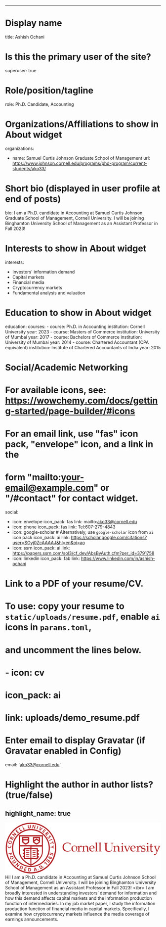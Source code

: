 
---
# Display name
title: Ashish Ochani

# Is this the primary user of the site?
superuser: true

# Role/position/tagline
role: Ph.D. Candidate, Accounting

# Organizations/Affiliations to show in About widget
organizations:
  - name: Samuel Curtis Johnson Graduate School of Management
    url: https://www.johnson.cornell.edu/programs/phd-program/current-students/ako33/


# Short bio (displayed in user profile at end of posts)
bio: I am a Ph.D. candidate in Accounting at Samuel Curtis Johnson Graduate School of Management, Cornell University. I will be joining Binghamton University School of Management as an Assistant Professor in Fall 2023!

# Interests to show in About widget
interests:
  - Investors' information demand
  - Capital markets
  - Financial media
  - Cryptocurrency markets
  - Fundamental analysis and valuation

# Education to show in About widget
education:
  courses:
    - course: Ph.D. in Accounting
      institution: Cornell University
      year: 2023
    - course: Masters of Commerce
      institution: University of Mumbai
      year: 2017
    - course: Bachelors of Commerce
      institution: University of Mumbai
      year: 2014
    - course: Chartered Accountant (CPA equivalent)
      institution: Institute of Chartered Accountants of India
      year: 2015      

# Social/Academic Networking
# For available icons, see: https://wowchemy.com/docs/getting-started/page-builder/#icons
#   For an email link, use "fas" icon pack, "envelope" icon, and a link in the
#   form "mailto:your-email@example.com" or "/#contact" for contact widget.
social:
  - icon: envelope
    icon_pack: fas
    link: mailto:ako33@cornell.edu
  - icon: phone
    icon_pack: fas
    link: Tel:607-279-4843  
  - icon: google-scholar # Alternatively, use `google-scholar` icon from `ai` icon pack
    icon_pack: ai
    link: https://scholar.google.com/citations?user=SOyj0ZcAAAAJ&hl=en&oi=ao
  - icon: ssrn
    icon_pack: ai
    link: https://papers.ssrn.com/sol3/cf_dev/AbsByAuth.cfm?per_id=3791758
  - icon: linkedin
    icon_pack: fab
    link: https://www.linkedin.com/in/ashish-ochani

# Link to a PDF of your resume/CV.
# To use: copy your resume to `static/uploads/resume.pdf`, enable `ai` icons in `params.toml`,
# and uncomment the lines below.
# - icon: cv
#   icon_pack: ai
#   link: uploads/demo_resume.pdf

# Enter email to display Gravatar (if Gravatar enabled in Config)
email: 'ako33@cornell.edu'

# Highlight the author in author lists? (true/false)
highlight_name: true
---
![Cornell](logo2.svg)
Hi! I am a Ph.D. candidate in Accounting at Samuel Curtis Johnson School of Management, Cornell University. I will be joining Binghamton University School of Management as an Assistant Professor in Fall 2023! <\br> I am broadly interested in understanding investors’ demand for information and how this demand affects capital markets and the information production function of intermediaries. In my job market paper, I study the information production function of financial media in capital markets. Specifically, I examine how cryptocurrency markets influence the media coverage of earnings announcements. 
